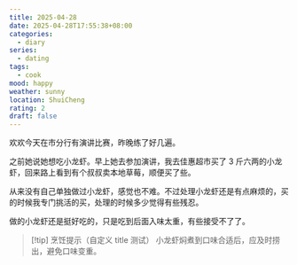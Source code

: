 ```yaml
---
title: 2025-04-28
date: 2025-04-28T17:55:38+08:00
categories:
  - diary
series:
  - dating
tags:
  - cook
mood: happy
weather: sunny
location: ShuiCheng
rating: 2
draft: false
---
```

欢欢今天在市分行有演讲比赛，昨晚练了好几遍。

之前她说她想吃小龙虾。早上她去参加演讲，我去佳惠超市买了 3 斤六两的小龙虾，回来路上看到有个叔叔卖本地草莓，顺便买了些。

从来没有自己单独做过小龙虾，感觉也不难。不过处理小龙虾还是有点麻烦的，买的时候我专门挑活的买，处理的时候多少觉得有些残忍。

做的小龙虾还是挺好吃的，只是吃到后面入味太重，有些接受不了了。


> [!tip] 烹饪提示（自定义 title 测试）
> 小龙虾焖煮到口味合适后，应及时捞出，避免口味变重。

